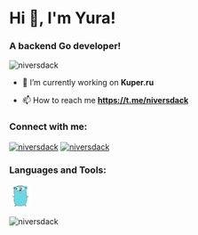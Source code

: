 <h1>Hi 👋, I'm Yura!</h1>
<h3>A backend Go developer!</h3>

<p align="left"> <img src="https://komarev.com/ghpvc/?username=niversdack&label=Profile%20views&color=13a2fb&style=flat-square" alt="niversdack" /> </p>

- 🔭 I’m currently working on **Kuper.ru**

- 📫 How to reach me **https://t.me/niversdack**

<h3 align="left">Connect with me:</h3>
<p align="left">
<a href="https://linkedin.com/in/niversdack" target="blank"><img align="center" src="https://raw.githubusercontent.com/rahuldkjain/github-profile-readme-generator/master/src/images/icons/Social/linked-in-alt.svg" alt="niversdack" height="30" width="40" /></a>
<a href="https://www.leetcode.com/niversdack" target="blank"><img align="center" src="https://raw.githubusercontent.com/rahuldkjain/github-profile-readme-generator/master/src/images/icons/Social/leet-code.svg" alt="niversdack" height="30" width="40" /></a>
</p>

<h3 align="left">Languages and Tools:</h3>
<p align="left"> <a href="https://golang.org" target="_blank" rel="noreferrer"> <img src="https://raw.githubusercontent.com/devicons/devicon/master/icons/go/go-original.svg" alt="go" width="40" height="40"/> </a> </p>
<p><img src="https://github-readme-streak-stats.herokuapp.com/?user=niversdack&theme=dark" alt="niversdack" /></p>

